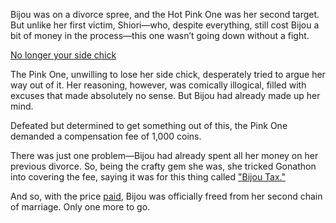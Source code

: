 <!-- title: Divorce No.2 -->
<!-- relationship: No Longer Together -->

Bijou was on a divorce spree, and the Hot Pink One was her second target. But unlike her first victim, Shiori—who, despite everything, still cost Bijou a bit of money in the process—this one wasn’t going down without a fight.

[No longer your side chick](#embed:https://www.youtube.com/live/u3MQlnSHfhA?feature=shared&t=13723)

The Pink One, unwilling to lose her side chick, desperately tried to argue her way out of it. Her reasoning, however, was comically illogical, filled with excuses that made absolutely no sense. But Bijou had already made up her mind.

Defeated but determined to get something out of this, the Pink One demanded a compensation fee of 1,000 coins.

There was just one problem—Bijou had already spent all her money on her previous divorce. So, being the crafty gem she was, she tricked Gonathon into covering the fee, saying it was for this thing called ["Bijou Tax."](https://www.youtube.com/live/u3MQlnSHfhA?feature=shared&t=13948)

And so, with the price [paid](https://www.youtube.com/live/u3MQlnSHfhA?feature=shared&t=14099), Bijou was officially freed from her second chain of marriage. Only one more to go.

